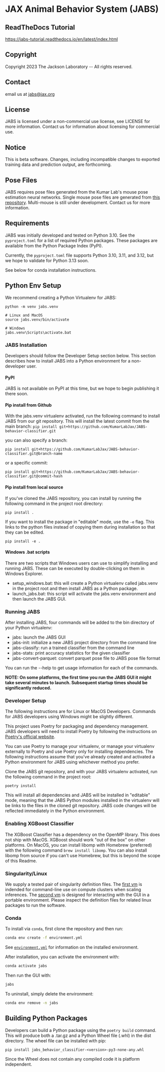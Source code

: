 # JAX Animal Behavior System (JABS)

## ReadTheDocs Tutorial

https://jabs-tutorial.readthedocs.io/en/latest/index.html

## Copyright

Copyright 2023 The Jackson Laboratory -- All rights reserved.

## Contact

email us at jabs@jax.org

## License

JABS is licensed under a non-commercial use license, see LICENSE for more 
information. Contact us for information about licensing for commercial use.

## Notice

This is beta software. Changes, including incompatible changes to exported
training data and prediction output, are forthcoming.

## Pose Files

JABS requires pose files generated from the Kumar Lab's mouse pose 
estimation neural networks. Single mouse pose files are generated from [this repository](https://github.com/KumarLabJax/deep-hrnet-mouse). 
Multi-mouse is still under development. Contact us for more information.

## Requirements
JABS was initially developed and tested on Python 3.10. See the `pyproject.toml` 
for a list of required Python packages. These packages are available from the 
Python Package Index (PyPI).

Currently, the `pyproject.toml` file supports Python 3.10, 3.11, and 3.12, but we hope to validate 
for Python 3.13 soon.

See below for conda installation instructions.

## Python Env Setup

We recommend creating a Python Virtualenv for JABS:

```
python -m venv jabs.venv

# Linux and MacOS
source jabs.venv/bin/activate

# Windows
jabs.venv\Scripts\activate.bat
```

### JABS Installation

Developers should follow the Developer Setup section below. This section describes how 
to install JABS into a Python environment for a non-developer user.

#### PyPI

JABS is not available on PyPI at this time, but we hope to begin publishing it there soon. 

#### Pip install from Github

With the jabs.venv virtualenv activated, run the following command to install JABS from our
git repository. This will install the latest commit from the main branch:
`pip install git+https://github.com/KumarLabJax/JABS-behavior-classifier.git`

you can also specify a branch:

`pip install git+https://github.com/KumarLabJax/JABS-behavior-classifier.git@branch-name`

or a specific commit:

`pip install git+https://github.com/KumarLabJax/JABS-behavior-classifier.git@commit-hash`

#### Pip install from local source

If you've cloned the JABS repository, you can install by running the following command in 
the project root directory:

`pip install .`

If you want to install the package in "editable" mode, use the `-e` flag. This links to
the python files instead of copying them during installation so that they can be edited. 

`pip install -e .`


#### Windows .bat scripts

There are two scripts that Windows users can use to simplify installing and running JABS. These 
can be executed by double-clicking on them in Windows Explorer. 

* setup_windows.bat: this will create a Python virtualenv called jabs.venv in the project root and 
then install JABS as a Python package. 
* launch_jabs.bat: this script will activate the jabs.venv environment and then launch the JABS GUI. 


### Running JABS

After installing JABS, four commands will be added to the bin directory of your 
Python virtualenv:

* jabs: launch the JABS GUI
* jabs-init: initialize a new JABS project directory from the command line
* jabs-classify: run a trained classifier from the command line
* jabs-stats: print accuracy statistics for the given classifier
* jabs-convert-parquet: convert parquet pose file to JABS pose file format

You can run the <command> --help to get usage information for each of the commands.

**NOTE: On some platforms, the first time you run the JABS GUI it might take several 
minutes to launch. Subsequent startup times should be significantly reduced.**

### Developer Setup

The following instructions are for Linux or MacOS Developers. Commands for JABS 
developers using Windows might be slightly different.

This project uses Poetry for packaging and dependency management. JABS developers 
will need to install Poetry by following the instructions on 
[Poetry's official website](https://python-poetry.org/docs/#installation).

You can use Poetry to manage your virtualenv, or manage your virtualenv externally
to Poetry and use Poetry only for installing dependencies. The following 
instructions assume that you've already created and activated a Python environment 
for JABS using whichever method you prefer.

Clone the JABS git repository, and with your JABS virtualenv activated, run the
following command in the project root:

```commandline
poetry install
```

This will install all dependencies and JABS will be installed in "editable" mode, 
meaning that the JABS Python modules installed in the virtualenv will be links 
to the files in the cloned git repository. JABS code changes will be reflected 
immediately in the Python environment.

### Enabling XGBoost Classifier

The XGBoost Classifier has a dependency on the OpenMP library. This does
not ship with MacOS. XGBoost should work "out of the box" on other platforms. 
On MacOS, you can install libomp with Homebrew (preferred) with the following 
command `brew install libomp`. You can also install libomp from source if you 
can't use Homebrew, but this is beyond the scope of this Readme.


### Singularity/Linux

We supply a tested pair of singularity definition files. The [first vm](vm/behavior-classifier-vm.def) is 
indended for command-line use on compute clusters when scaling inferences. 
The [second vm](vm/behavior-classifier-gui-vm.def) is designed for interacting with the GUI in a portable 
environment. Please inspect the definition files for related linux packages 
to run the software.

### Conda

To install via `conda`, first clone the repository and then run:

```bash
conda env create -f environment.yml
```

See [`environment.yml`](environment.yml) for information on the installed environment.

After installation, you can activate the environment with:

```bash
conda activate jabs
```

Then run the GUI with:

```bash
jabs
```

To uninstall, simply delete the environment:

```bash
conda env remove -n jabs
```

## Building Python Packages

Developers can build a Python package using the `poetry build` command. This 
will produce both a .tar.gz and a Python Wheel file (.whl) in the dist 
directory. The wheel file can be installed with pip: 

```pip install jabs_behavior_classifier-<version>-py3-none-any.whl``` 

Since the Wheel does not contain any compiled code it is platform independent. 
